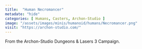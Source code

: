 ```yaml
---
title:  "Human Necromancer"
metadate: "hide"
categories: [ Humans, Casters, Archon-Studio ]
image: "/assets/images/minis/humanoid/humans/Necromancer.png"
visit: "https://archon-studio.com/"
---
```

From the Archon-Studio Dungeons & Lasers 3 Campaign.